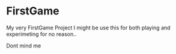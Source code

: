 # FirstGame
My very FirstGame Project
I might be use this for both playing and experimeting for no reason..

Dont mind me
